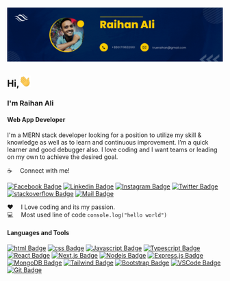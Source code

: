 ![Github Banner](asset/raihan-ali-type.gif)

## Hi,<img src="./asset/hello.gif" width="28px" alt="hi">
### I'm Raihan Ali
#### Web App Developer

I'm a MERN stack developer looking for a position to utilize my skill & knowledge as well as to learn
and continuous improvement. I’m a quick learner and good debugger also. I love coding and I want
teams or leading on my own to achieve the desired goal.

:coffee: &emsp;Connect with me!

[![Facebook Badge](https://img.shields.io/badge/Facebook-1877F2?style=for-the-badge&logo=facebook&logoColor=white)](https://facebook.com/iamraihan) 
 [![Linkedin Badge](https://img.shields.io/badge/LinkedIn-0077B5?style=for-the-badge&logo=linkedin&logoColor=white)](https://www.linkedin.com/in/iamraihanali/) [![Instagram Badge](https://img.shields.io/badge/Instagram-E4405F?style=for-the-badge&logo=instagram&logoColor=white)](https://instagram.com/imraihanali) [![Twitter Badge](https://img.shields.io/badge/Twitter-1DA1F2?style=for-the-badge&logo=twitter&logoColor=white)](https://twitter.com/iamraihanali) [![stackoverflow Badge](https://img.shields.io/badge/stackoverflow-eb750f?style=for-the-badge&logo=stackoverflow&logoColor=white)](https://stackoverflow.com/users/15541133/) [![Mail Badge](https://img.shields.io/badge/Gmail-D14836?style=for-the-badge&logo=gmail&logoColor=white)](mailto:trueraihan@gmail.com)

:hearts: &emsp;I Love coding and its my passion. <br/>
:computer: &emsp;Most used line of code `console.log("hello world")` <br/>


#### Languages and Tools
[![html Badge](https://img.shields.io/badge/-html-dd4b25?style=for-the-badge&labelColor=black&logo=html&logoColor=dd4b25)](#) 
[![css Badge](https://img.shields.io/badge/-css-254bdd?style=for-the-badge&labelColor=black&logo=css&logoColor=254bdd)](#) 
[![Javascript Badge](https://img.shields.io/badge/-Javascript-F0DB4F?style=for-the-badge&labelColor=black&logo=javascript&logoColor=F0DB4F)](#) [![Typescript Badge](https://img.shields.io/badge/-Typescript-007acc?style=for-the-badge&labelColor=black&logo=typescript&logoColor=007acc)](#) [![React Badge](https://img.shields.io/badge/-React-61DBFB?style=for-the-badge&labelColor=black&logo=react&logoColor=61DBFB)](#) [![Next.js Badge](https://img.shields.io/badge/next.js-000000?style=for-the-badge&logo=nextdotjs&logoColor=white)](#) [![Nodejs Badge](https://img.shields.io/badge/-Nodejs-3C873A?style=for-the-badge&labelColor=black&logo=node.js&logoColor=3C873A)](#) [![Express.js Badge](https://img.shields.io/badge/Express.js-000000?style=for-the-badge&logo=express&logoColor=white)](#) [![MongoDB Badge](https://img.shields.io/badge/MongoDB-4EA94B?style=for-the-badge&logo=mongodb&logoColor=white)](#)   [![Tailwind Badge](https://img.shields.io/badge/Tailwind%20CSS-092749?style=for-the-badge&logo=tailwindcss&logoColor=06B6D4&labelColor=000000)](#) [![Bootstrap Badge](https://img.shields.io/badge/-bootstrap-8011f5?style=for-the-badge&labelColor=black&logo=bootstrap&logoColor=8011f5)](#) [![VSCode Badge](https://img.shields.io/badge/Visual_Studio-5C2D91?style=for-the-badge&logo=visual%20studio&logoColor=white)](#) [![Git Badge](https://img.shields.io/badge/Git-F05032?style=for-the-badge&logo=git&logoColor=white)](#)
